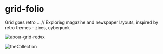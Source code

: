 # grid-folio
Grid goes retro ... // Exploring magazine and newspaper layouts, inspired by retro themes - zines, cyberpunk

![about-grid-redux](https://user-images.githubusercontent.com/44883733/60749644-c4495200-9f6a-11e9-8059-7cac2bcd3804.png)

![theCollection](https://user-images.githubusercontent.com/44883733/60912273-01576200-a253-11e9-9ad6-b48abd4a1bf8.png)
